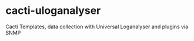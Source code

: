 # cacti-uloganalyser
Cacti Templates, data collection with Universal Loganalyser and plugins via SNMP
